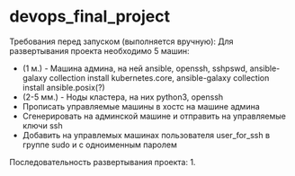 # devops_final_project
Требования перед запуском (выполняется вручную):
Для развертывания проекта необходимо 5 машин:
- (1 м.) - Машина админа, на ней ansible, openssh, sshpswd, ansible-galaxy collection install kubernetes.core, ansible-galaxy collection install ansible.posix(?)
- (2-5 мм.) - Ноды кластера, на них python3, openssh
- Прописать управляемые машины в хостс на машине админа
- Сгенерировать на админской машине и отправить на управляемые ключи ssh
- Добавить на управлемых машинах пользователя user_for_ssh в группе sudo и с одноименным паролем

Последовательность развертывания проекта:
1.
